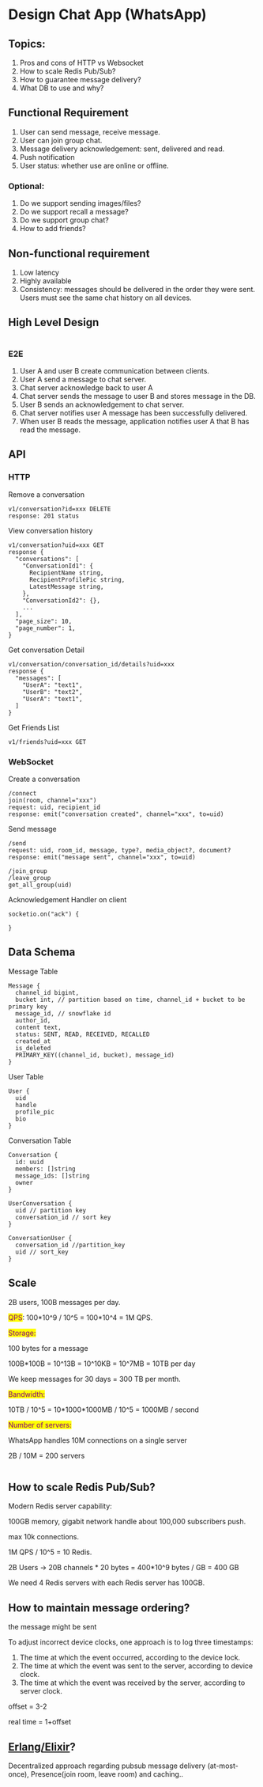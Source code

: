 # Design Chat App (WhatsApp)

## Topics:

1. Pros and cons of HTTP vs Websocket
2. How to scale Redis Pub/Sub?
3. How to guarantee message delivery?
4. What DB to use and why?

## Functional Requirement

1. User can send message, receive message.
2. User can join group chat.
3. Message delivery acknowledgement: sent, delivered and read.
4. Push notification
5. User status: whether use are online or offline.

### Optional:

1. Do we support sending images/files?
2. Do we support recall a message?
3. Do we support group chat?
4. How to add friends?

## Non-functional requirement

1. Low latency
2. Highly available
3. Consistency: messages should be delivered in the order they were sent. Users must see the same chat history on all devices.

## High Level Design

<img src="../../.gitbook/assets/file.excalidraw (26).svg" alt="" class="gitbook-drawing">

### E2E

1. User A and user B create communication between clients.
2. User A send a message to chat server.
3. Chat server acknowledge back to user A
4. Chat server sends the message to user B and stores message in the DB.
5. User B sends an acknowledgement to chat server.
6. Chat server notifies user A message has been successfully delivered.
7. When user B reads the message, application notifies user A that B has read the message.

## API

### HTTP

Remove a conversation

```
v1/conversation?id=xxx DELETE
response: 201 status
```

View conversation history

```
v1/conversation?uid=xxx GET
response {
  "conversations": [
    "ConversationId1": {
      RecipientName string,
      RecipientProfilePic string,
      LatestMessage string,
    },
    "ConversationId2": {},
    ...
  ],
  "page_size": 10,
  "page_number": 1,
}
```

Get conversation Detail

```
v1/conversation/conversation_id/details?uid=xxx
response {
  "messages": [
    "UserA": "text1",
    "UserB": "text2",
    "UserA": "text1",
  ]
}
```

Get Friends List

```
v1/friends?uid=xxx GET
```

### WebSocket

Create a conversation

```
/connect 
join(room, channel="xxx")
request: uid, recipient_id
response: emit("conversation created", channel="xxx", to=uid)
```

Send message

```
/send
request: uid, room_id, message, type?, media_object?, document?
response: emit("message sent", channel="xxx", to=uid)

/join_group
/leave_group
get_all_group(uid)
```

Acknowledgement Handler on client

```
socketio.on("ack") {

}
```

## Data Schema

Message Table

```
Message {
  channel_id bigint,
  bucket int, // partition based on time, channel_id + bucket to be primary key
  message_id, // snowflake id
  author_id,
  content text,
  status: SENT, READ, RECEIVED, RECALLED
  created_at
  is_deleted
  PRIMARY_KEY((channel_id, bucket), message_id)
}
```

User Table

```
User {
  uid
  handle
  profile_pic
  bio
}
```

Conversation Table

```
Conversation {
  id: uuid
  members: []string
  message_ids: []string
  owner
}

UserConversation {
  uid // partition key
  conversation_id // sort key
}

ConversationUser {
  conversation_id //partition_key
  uid // sort_key
}
```

## Scale

2B users, 100B messages per day.

<mark style="color:purple;">QPS</mark>: 100\*10^9 / 10^5 = 100\*10^4 = 1M QPS.

<mark style="color:purple;">Storage:</mark>

100 bytes for a message

100B\*100B = 10^13B = 10^10KB = 10^7MB = 10TB per day

We keep messages for 30 days = 300 TB per month.

<mark style="color:purple;">Bandwidth:</mark>

10TB / 10^5 = 10\*1000\*1000MB / 10^5 = 1000MB / second

<mark style="color:purple;">Number of servers:</mark>

WhatsApp handles 10M connections on a single server

2B / 10M = 200 servers

<img src="../../.gitbook/assets/file.excalidraw (27).svg" alt="" class="gitbook-drawing">

## How to scale Redis Pub/Sub?

Modern Redis server capability:

100GB memory, gigabit network handle about 100,000 subscribers push.

max 10k connections.

1M QPS / 10^5 = 10 Redis.

2B Users -> 20B channels \* 20 bytes = 400\*10^9 bytes / GB = 400 GB

We need 4 Redis servers with each Redis server has 100GB.

## How to maintain message ordering?

the message might be sent&#x20;

To adjust incorrect device clocks, one approach is to log three timestamps:

1. The time at which the event occurred, according to the device lock.
2. The time at which the event was sent to the server, according to device clock.
3. The time at which the event was received by the server, according to server clock.

offset = 3-2

real time = 1+offset

## [Erlang/Elixir](https://dashbit.co/blog/you-may-not-need-redis-with-elixir)?

Decentralized approach regarding pubsub message delivery (at-most-once), Presence(join room, leave room) and caching..

